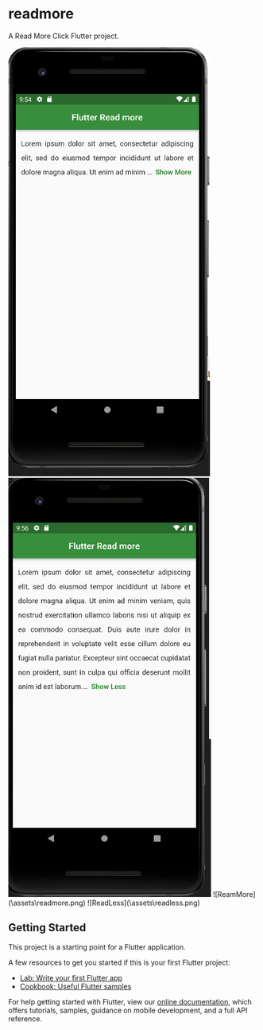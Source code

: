 # readmore

A Read More Click Flutter project.

<img src="assets/readmore.png">
<img src="assets/readless.png">
![ReamMore](\assets\readmore.png)
![ReadLess](\assets\readless.png)

## Getting Started

This project is a starting point for a Flutter application.

A few resources to get you started if this is your first Flutter project:

- [Lab: Write your first Flutter app](https://flutter.dev/docs/get-started/codelab)
- [Cookbook: Useful Flutter samples](https://flutter.dev/docs/cookbook)

For help getting started with Flutter, view our
[online documentation](https://flutter.dev/docs), which offers tutorials,
samples, guidance on mobile development, and a full API reference.
